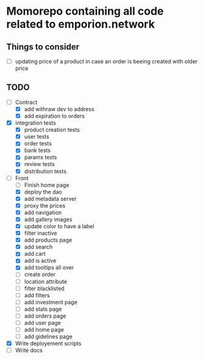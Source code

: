 # Momorepo containing all code related to emporion.network

## Things to consider
- [ ] updating price of a product in case an order is beeing created with older price



## TODO

- [ ] Contract
    - [x] add withraw dev to address
    - [x] add expiration to orders
- [x] integration tests
    - [x] product creation tests
    - [x] user tests
    - [x] order tests
    - [x] bank tests
    - [x] params tests
    - [x] review tests
    - [x] distribution tests
- [ ] Front
    - [ ] Finish home page
    - [x] deploy the dao
    - [x] add metadata server
    - [x] proxy the prices
    - [x] add navigation
    - [x] add gallery images
    - [x] update color to have a label
    - [x] filter inactive 
    - [x] add products page
    - [x] add search
    - [x] add cart
    - [x] add is active
    - [x] add tooltips all over
    - [ ] create order
    - [ ] location attribute
    - [ ] filter blacklisted
    - [ ] add filters
    - [ ] add investment page
    - [ ] add stats page
    - [ ] add orders page
    - [ ] add user page 
    - [ ] add home page
    - [ ] add gidelines page
- [x] Write deployement scripts
- [ ] Write docs